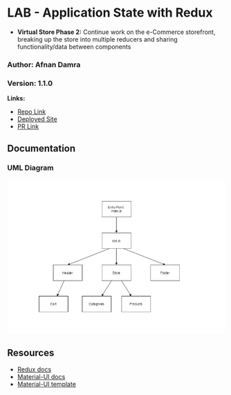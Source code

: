 # LAB - Application State with Redux

- **Virtual Store Phase 2:** Continue work on the e-Commerce storefront, breaking up the store into multiple reducers and sharing functionality/data between components

### **Author:** Afnan Damra
### **Version:** 1.1.0

**Links:**

- [Repo Link](https://github.com/afnandamra/storefront)
- [Deployed Site](https://ad-storefront-401.netlify.app/)
- [PR Link](https://github.com/afnandamra/storefront/pull/2)

## Documentation

### UML Diagram

![UML Lab37](public/lab37.jpg)

## Resources

- [Redux docs](https://redux.js.org/introduction/getting-started)
- [Material-UI docs](https://material-ui.com/)
- [Material-UI template](https://material-ui.com/getting-started/templates/album/)

